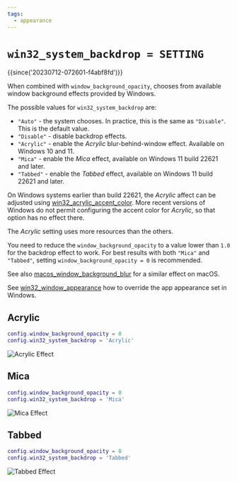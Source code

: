```yaml
---
tags:
  - appearance
---
```


# `win32_system_backdrop = SETTING`

{{since('20230712-072601-f4abf8fd')}}

When combined with `window_background_opacity`, chooses from available
window background effects provided by Windows.

The possible values for `win32_system_backdrop` are:

* `"Auto"` - the system chooses. In practice, this is the same as `"Disable"`. This is the default value.
* `"Disable"` - disable backdrop effects.
* `"Acrylic"` - enable the *Acrylic* blur-behind-window effect.  Available on Windows 10 and 11.
* `"Mica"` - enable the *Mica* effect, available on Windows 11 build 22621 and later.
* `"Tabbed"` - enable the *Tabbed* effect, available on Windows 11 build 22621 and later.

On Windows systems earlier than build 22621, the *Acrylic* affect can be
adjusted using [win32_acrylic_accent_color](win32_acrylic_accent_color.md).
More recent versions of Windows do not permit configuring the accent color
for *Acrylic*, so that option has no effect there.

The *Acrylic* setting uses more resources than the others.

You need to reduce the `window_background_opacity` to a value lower than `1.0`
for the backdrop effect to work.  For best results with both `"Mica"` and
`"Tabbed"`, setting `window_background_opacity = 0` is recommended.

See also [macos_window_background_blur](macos_window_background_blur.md) for
a similar effect on macOS.

See [win32_window_appearance](win32_window_appearance.md) how to override the app appearance set in Windows.

## Acrylic

```lua
config.window_background_opacity = 0
config.win32_system_backdrop = 'Acrylic'
```

![Acrylic Effect](../../../screenshots/wezterm-acrylic.png)

## Mica

```lua
config.window_background_opacity = 0
config.win32_system_backdrop = 'Mica'
```

![Mica Effect](../../../screenshots/wezterm-mica.png)

## Tabbed

```lua
config.window_background_opacity = 0
config.win32_system_backdrop = 'Tabbed'
```

![Tabbed Effect](../../../screenshots/wezterm-tabbed.png)


